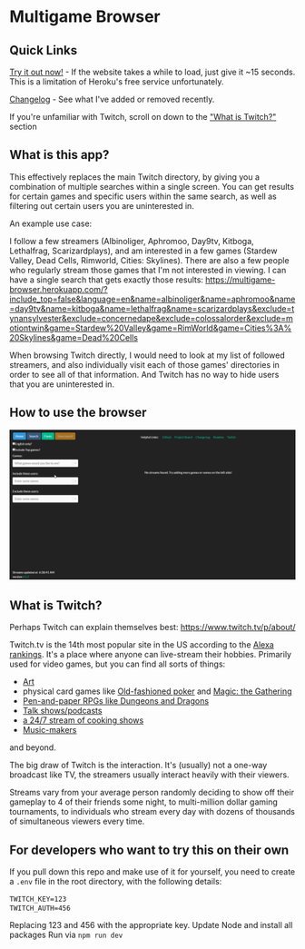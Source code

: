 # Multigame Browser

## Quick Links

[Try it out now!](https://multigame-browser.herokuapp.com/) - If the website takes a while to load, just give it ~15 seconds. This is a limitation of Heroku's free service unfortunately.

[Changelog](https://github.com/ksnovak/Multigame_Browser/blob/master/CHANGELOG.md) - See what I've added or removed recently.

If you're unfamiliar with Twitch, scroll on down to the ["What is Twitch?"](#what-is-twitch) section

## What is this app?

This effectively replaces the main Twitch directory, by giving you a combination of multiple searches within a single screen. You can get results for certain games and specific users within the same search, as well as filtering out certain users you are uninterested in.

An example use case:

I follow a few streamers (Albinoliger, Aphromoo, Day9tv, Kitboga, Lethalfrag, Scarizardplays), and am interested in a few games (Stardew Valley, Dead Cells, Rimworld, Cities: Skylines). There are also a few people who regularly stream those games that I'm not interested in viewing.
I can have a single search that gets exactly those results: https://multigame-browser.herokuapp.com/?include_top=false&language=en&name=albinoliger&name=aphromoo&name=day9tv&name=kitboga&name=lethalfrag&name=scarizardplays&exclude=tynansylvester&exclude=concernedape&exclude=colossalorder&exclude=motiontwin&game=Stardew%20Valley&game=RimWorld&game=Cities%3A%20Skylines&game=Dead%20Cells

When browsing Twitch directly, I would need to look at my list of followed streamers, and also individually visit each of those games' directories in order to see all of that information. And Twitch has no way to hide users that you are uninterested in.

## How to use the browser

![Searching and refining with the directory](./github_images/usage_gif.gif)

## What is Twitch?

Perhaps Twitch can explain themselves best: https://www.twitch.tv/p/about/

Twitch.tv is the 14th most popular site in the US according to the [Alexa rankings](https://www.alexa.com/topsites/countries/US). It's a place where anyone can live-stream their hobbies. Primarily used for video games, but you can find all sorts of things:

- [Art](https://www.twitch.tv/directory/game/Art)
- physical card games like [Old-fashioned poker](https://www.twitch.tv/directory/game/Poker) and [Magic: the Gathering](https://www.twitch.tv/directory/game/Magic%3A%20The%20Gathering)
- [Pen-and-paper RPGs like Dungeons and Dragons](https://www.twitch.tv/directory/game/Dungeons%20%26%20Dragons)
- [Talk shows/podcasts](https://www.twitch.tv/directory/game/Talk%20Shows)
- [a 24/7 stream of cooking shows](https://www.twitch.tv/food)
- [Music-makers](https://www.twitch.tv/directory/game/Music%20%26%20Performing%20Arts)

and beyond.

The big draw of Twitch is the interaction. It's (usually) not a one-way broadcast like TV, the streamers usually interact heavily with their viewers.

Streams vary from your average person randomly deciding to show off their gameplay to 4 of their friends some night, to multi-million dollar gaming tournaments, to individuals who stream every day with dozens of thousands of simultaneous viewers every time.

## For developers who want to try this on their own

If you pull down this repo and make use of it for yourself, you need to create a `.env` file in the root directory, with the following details:

    TWITCH_KEY=123
    TWITCH_AUTH=456

Replacing 123 and 456 with the appropriate key.
Update Node and install all packages
Run via `npm run dev`

